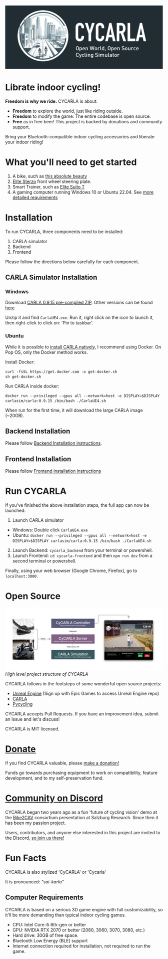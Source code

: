 ![banner](logo/cycarla-github-banner.png)

# Librate indoor cycling!

**Freedom is why we ride.** CYCARLA is about:

+ **Freedom** to explore the world, just like riding outside. 
+ **Freedom** to modify the game: The entire codebase is open source.
+ **Free** as in free beer! This project is backed by donations and community support.

Bring your Bluetooth-compatible indoor cycling accessories and liberate your indoor riding!

# What you'll need to get started

1. A bike, such as [this absolute beauty](https://www.bastioncycles.com/)
2. [Elite Sterzo](https://www.elite-it.com/en/products/home-trainers/ecosystem-accessories/sterzo-smart) front wheel steering plate.
3. Smart Trainer, such as [Elite Suito T](https://www.elite-it.com/en/products/home-trainers/interactive-trainers/suito-t)
4. A gaming computer running Windows 10 or Ubuntu 22.04. See [more detailed requirements](#computer-requirements)


# Installation

To run CYCARLA, three components need to be installed:
1. CARLA simulator
2. Backend
3. Frontend

Please follow the directions below carefully for each component.

## CARLA Simulator Installation

### Windows

Download [CARLA 0.9.15 pre-compiled ZIP](https://carla-releases.s3.eu-west-3.amazonaws.com/Windows/CARLA_0.9.15.zip). Other versions can be found [here](https://github.com/carla-simulator/carla/releases)

Unzip it and find `CarlaUE4.exe`. Run it, right click on the icon to launch it, then right-click to click on: 'Pin to taskbar'.

### Ubuntu

While it is possible to [install CARLA natively](https://carla.readthedocs.io/en/latest/start_quickstart/#carla-installation), I recommend using Docker. On Pop OS, only the Docker method works.

Install Docker:
```
curl -fsSL https://get.docker.com -o get-docker.sh
sh get-docker.sh
```

Run CARLA inside docker:
```
docker run --privileged --gpus all --network=host -e DISPLAY=$DISPLAY carlasim/carla:0.9.15 /bin/bash ./CarlaUE4.sh
```
When run for the first time, it will download the large CARLA image (~20GB).

## Backend Installation

Please follow [Backend Installation instructions](https://github.com/tensorturtle/cycarla/blob/main/cycarla-backend/README.md).

## Frontend Installation

Please follow [Frontend installation instructions](https://github.com/tensorturtle/cycarla/blob/main/cycarla-frontend/README.md)

# Run CYCARLA

If you've finished the above installation steps, the full app can now be launched:

1. Launch CARLA simulator
  + Windows: Double click `CarlaUE4.exe`
  + Ubuntu: `docker run --privileged --gpus all --network=host -e DISPLAY=$DISPLAY carlasim/carla:0.9.15 /bin/bash ./CarlaUE4.sh`
2. Launch Backend: `cycarla_backend` from your terminal or powershell.
3. Launch Frontend: `cd cycarla-frontend` and then `npm run dev` from a second terminal or powershell.

Finally, using your web browser (Google Chrome, Firefox), go to `localhost:3000`.

# Open Source

![project-structure-diagram](graphics/CyCARLA-figmadiagram-1.png)
*High level project structure of CYCARLA*

CYCARLA follows in the footsteps of some wonderful open source projects:
+ [Unreal Engine](https://github.com/EpicGames) (Sign up with Epic Games to access Unreal Engine repo)
+ [CARLA](https://github.com/carla-simulator/carla)
+ [Pycycling](https://github.com/zacharyedwardbull/pycycling)

CYCARLA accepts Pull Requests. If you have an improvement idea, submit an Issue and let's discuss!

CYCARLA is MIT licensed.

# [Donate](https://buy.stripe.com/aEUeVkaAuc8XgP69AB)

If you find CYCARLA valuable, please [make a donation!](https://buy.stripe.com/aEUeVkaAuc8XgP69AB) 

Funds go towards purchasing equipment to work on compatibility, feature development, and to my self-preservation fund.

# [Community on Discord]()

CYCARLA began two years ago as a fun 'future of cycling vision' demo at the [Bike2CAV](https://www.bike2cav.at/en/home-2/) consortium presentation at Salzburg Research. Since then it has been my passion project.

Users, contributors, and anyone else interested in this project are invited to the Discord, [so join us there!]()

# Fun Facts

CYCARLA is also stylized 'CyCARLA' or 'Cycarla'

It is pronounced: *"sai-karla"*

## Computer Requirements

CYCARLA is based on a serious 3D game engine with full customizability, so it'll be more demanding than typical indoor cycling games.

+ CPU: Intel Core i5 6th-gen or better
+ GPU: NVIDIA RTX 2070 or better (2080, 3060, 3070, 3080, etc.)
+ Hard drive: 30GB of free space.
+ Bluetooth Low Energy (BLE) support
+ Internet connection required for installation, not required to run the game.
